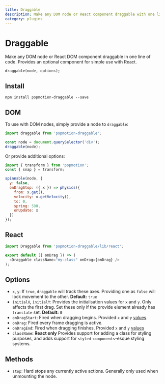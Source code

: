 ```yaml
---
title: Draggable
description: Make any DOM node or React component draggable with one line of code!
category: plugins
---
```


# Draggable

Make any DOM node or React DOM component draggable in one line of code. Provides an optional component for simple use with React.

```
draggable(node, options);
```

## Install

```
npm install popmotion-draggable --save
```

## DOM

To use with DOM nodes, simply provide a node to `draggable`:

```javascript
import draggable from 'popmotion-draggable';

const node = document.querySelector('div');
draggable(node);
```

Or provide additional options:

```javascript
import { transform } from 'popmotion';
const { snap } = transform;

spinnable(node, {
  y: false,
  onDragStop: ({ x }) => physics({
    from: x.get(),
    velocity: x.getVelocity(),
    to: 0,
    spring: 500,
    onUpdate: x
  })
});
```

## React

```javascript
import Draggable from 'popmotion-draggable/lib/react';

export default ({ onDrag }) => (
  <Draggable className="my-class" onDrag={onDrag} />
);
```

## Options
- `x`, `y`: If `true`, `draggable` will track these axes. Providing one as `false` will lock movement to the other. **Default:** `true`
- `initialX`, `initialY`: Provides the initialisation values for `x` and `y`. Only affects the first drag. Set these only if the provide element already has `translate` set. **Default:** `0`
- `onDragStart`: Fired when dragging begins. Provided `x` and `y` [values](/api/value)
- `onDrag`: Fired every frame dragging is active.
- `onDragEnd`: Fired when dragging finishes. Provided `x` and `y` [values](/api/value)
- `className`: **React only** Provides support for adding a class for styling purposes, and adds support for `styled-components`-esque styling systems.

## Methods

- `stop`: Hard stops any currently active actions. Generally only used when unmounting the node.
